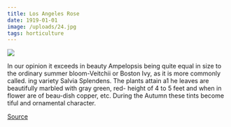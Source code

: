 ```yaml
---
title: Los Angeles Rose
date: 1919-01-01
image: /uploads/24.jpg
tags: horticulture
---
```


![](/uploads/24.jpg)

In our opinion it exceeds in beauty Ampelopsis being quite equal in size to the ordinary summer bloom-Veitchii or Boston Ivy, as it is more commonly called. ing variety Salvia Splendens. The plants attain a1 he leaves are beautifully marbled with gray green, red- height of 4 to 5 feet and when in flower are of beau-dish copper, etc. During the Autumn these tints become tiful and ornamental character.

[Source](https://flic.kr/p/ov1vXE)